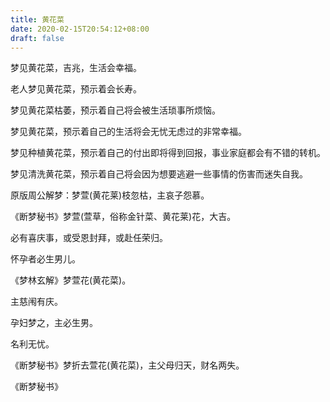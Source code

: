 ```yaml
---
title: 黄花菜
date: 2020-02-15T20:54:12+08:00
draft: false
---
```


梦见黄花菜，吉兆，生活会幸福。

老人梦见黄花菜，预示着会长寿。

梦见黄花菜枯萎，预示着自己将会被生活琐事所烦恼。

梦见黄花菜，预示着自己的生活将会无忧无虑过的非常幸福。

梦见种植黄花菜，预示着自己的付出即将得到回报，事业家庭都会有不错的转机。

梦见清洗黄花菜，预示着自己将会因为想要逃避一些事情的伤害而迷失自我。

原版周公解梦：梦萱(黄花莱)枝忽枯，主哀子怨慕。

《断梦秘书》梦萱(萱草，俗称金针菜、黄花莱)花，大吉。

必有喜庆事，或受恩封拜，或赴任荣归。

怀孕者必生男儿。

《梦林玄解》梦萱花(黄花菜)。

主慈闱有庆。

孕妇梦之，主必生男。

名利无忧。

《断梦秘书》梦折去萱花(黄花菜)，主父母归天，财名两失。

《断梦秘书》